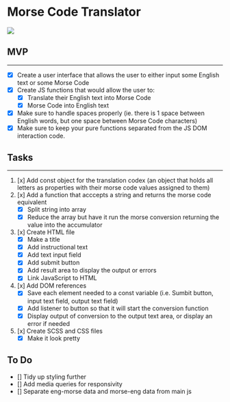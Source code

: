 # Morse Code Translator

<img src="https://img.shields.io/github/commit-activity/m/kais-au/morse-coder?color=B3C6A1&label=Commits&style=for-the-badge" />

## MVP
---
- [x] Create a user interface that allows the user to either input some English text or some Morse Code
- [x] Create JS functions that would allow the user to:
  - [x] Translate their English text into Morse Code
  - [x] Morse Code into English text
- [x] Make sure to handle spaces properly (ie. there is 1 space between English words, but one space between Morse Code characters)
- [x] Make sure to keep your pure functions separated from the JS DOM interaction code.

## Tasks
---
1. [x] Add const object for the translation codex (an object that holds all letters as properties with their morse code values assigned to them)
2. [x] Add a function that acccepts a string and returns the morse code equivalent
    - [x] Split string into array
    - [x] Reduce the array but have it run the morse conversion returning the value into the accumulator
3. [x] Create HTML file
    - [x] Make a title
    - [x] Add instructional text
    - [x] Add text input field
    - [x] Add submit button
    - [x] Add result area to display the output or errors
    - [x] Link JavaScript to HTML
4. [x] Add DOM references
    - [x] Save each element needed to a const variable (i.e. Sumbit button, input text field, output text field)
    - [x] Add listener to button so that it will start the conversion function
    - [x] Display output of conversion to the output text area, or display an error if needed
5. [x] Create SCSS and CSS files
    - [x] Make it look pretty

## To Do
- [] Tidy up styling further
- [] Add media queries for responsivity
- [] Separate eng-morse data and morse-eng data from main js